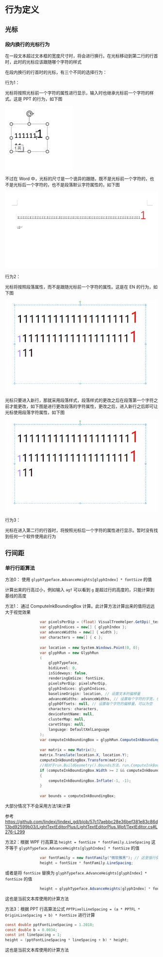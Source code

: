 ﻿# 行为定义

## 光标

### 段内换行的光标行为

在一段文本超过文本框的宽度尺寸时，将会进行换行。在光标移动到第二行的行首时，此时的光标应该跟随哪个字符的样式

在段内换行的行首时的光标，有三个不同的选择行为：

行为1：

光标将按照光标前一个字符的属性进行显示，输入时也继承光标前一个字符的样式。这是 PPT 的行为，如下图

![](image/行为定义/行为定义0.gif)

不过在 Word 中，光标的尺寸是一个诡异的跟随，既不是光标前一个字符的，也不是光标后一个字符的，也不是段落默认字符属性的，如下图

![](image/行为定义/行为定义3.gif)


行为2：

光标将按照段落属性，而不是跟随光标前一个字符的属性。这是在 EN 的行为，如下图

![](image/行为定义/行为定义1.gif)

光标只要进入新行，那就采用段落样式，段落样式的更改之后在段落第一个字符之前才能更改，如下图是进行更改段落的字符属性，更改之后，进入新行之后即可让光标使用段落字符属性，如下图

![](image/行为定义/行为定义2.gif)

行为3：

光标在进入第二行的行首时，将按照光标后一个字符的属性进行显示。暂时没有找到任何一个软件使用此行为

## 行间距

### 单行行距算法

方法0： 使用 `glyphTypeface.AdvanceHeights[glyphIndex] * fontSize` 的值

计算出来的行高过小，例如输入 `agf` 可以看到 `g` 是超过行的高度的，只能计算到基线的高度

方法1： 通过 ComputeInkBoundingBox 计算。此计算方法计算出来的值将远远大于视觉效果

```csharp
                var pixelsPerDip = (float) VisualTreeHelper.GetDpi(_textEditor).PixelsPerDip;
                var glyphIndices = new[] { glyphIndex };
                var advanceWidths = new[] { width };
                var characters = new[] { c };

                var location = new System.Windows.Point(0, 0);
                var glyphRun = new GlyphRun
                (
                    glyphTypeface,
                    bidiLevel: 0,
                    isSideways: false,
                    renderingEmSize: fontSize,
                    pixelsPerDip: pixelsPerDip,
                    glyphIndices: glyphIndices,
                    baselineOrigin: location, // 设置文本的偏移量
                    advanceWidths: advanceWidths, // 设置每个字符的字宽，也就是字号
                    glyphOffsets: null, // 设置每个字符的偏移量，可以为空
                    characters: characters,
                    deviceFontName: null,
                    clusterMap: null,
                    caretStops: null,
                    language: DefaultXmlLanguage
                );
                var computeInkBoundingBox = glyphRun.ComputeInkBoundingBox();

                var matrix = new Matrix();
                matrix.Translate(location.X, location.Y);
                computeInkBoundingBox.Transform(matrix);
                //相对于run.BuildGeometry().Bounds方法，run.ComputeInkBoundingBox()会多出一个厚度为1的框框，所以要减去
                if (computeInkBoundingBox.Width >= 2 && computeInkBoundingBox.Height >= 2)
                {
                    computeInkBoundingBox.Inflate(-1, -1);
                }

                var bounds = computeInkBoundingBox;
```

大部分情况下不会采用方法1来计算

参考 https://github.com/lindexi/lindexi_gd/blob/57c17aebbc28e36bef381e83c86d13bd92599b03/LightTextEditorPlus/LightTextEditorPlus.Wpf/TextEditor.cs#L276-L299

方法2：根据 WPF 行高算法 `height = fontSize * fontFamily.LineSpacing` 这不等于 `glyphTypeface.AdvanceHeights[glyphIndex] * fontSize` 的值

```csharp
                var fontFamily = new FontFamily("微软雅黑"); // 这里强行使用微软雅黑，只是为了测试
                height = fontSize * fontFamily.LineSpacing;
```

或者是将 `fontSize` 替换为 `glyphTypeface.AdvanceHeights[glyphIndex] * fontSize` 的值

```csharp
                height = glyphTypeface.AdvanceHeights[glyphIndex] * fontSize * fontFamily.LineSpacing;
```

这也是当前文本库使用的计算方法

方法3：根据 PPT 行高算法公式 `PPTPixelLineSpacing = (a * PPTFL * OriginLineSpacing + b) * FontSize` 进行计算

```csharp
const double pptFontLineSpacing = 1.2018;
const double b = 0.0034;
const int lineSpacing = 1;
height = (pptFontLineSpacing * lineSpacing + b) * height;
```
这也是当前文本库使用的计算方法
